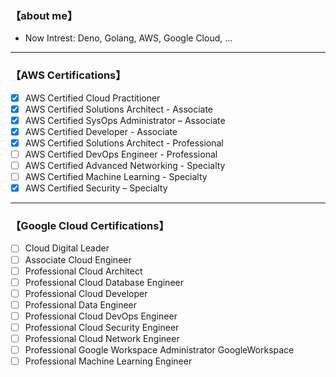 ### 【about me】

- Now Intrest: Deno, Golang, AWS, Google Cloud, ...

---

### 【AWS Certifications】

- [x] AWS Certified Cloud Practitioner
- [x] AWS Certified Solutions Architect - Associate
- [x] AWS Certified SysOps Administrator – Associate
- [x] AWS Certified Developer - Associate
- [x] AWS Certified Solutions Architect - Professional
- [ ] AWS Certified DevOps Engineer - Professional
- [ ] AWS Certified Advanced Networking - Specialty
- [ ] AWS Certified Machine Learning - Specialty
- [x] AWS Certified Security – Specialty

---

### 【Google Cloud Certifications】

- [ ] Cloud Digital Leader
- [ ] Associate Cloud Engineer
- [ ] Professional Cloud Architect
- [ ] Professional Cloud Database Engineer
- [ ] Professional Cloud Developer
- [ ] Professional Data Engineer
- [ ] Professional Cloud DevOps Engineer
- [ ] Professional Cloud Security Engineer
- [ ] Professional Cloud Network Engineer
- [ ] Professional Google Workspace Administrator	GoogleWorkspace
- [ ] Professional Machine Learning Engineer
